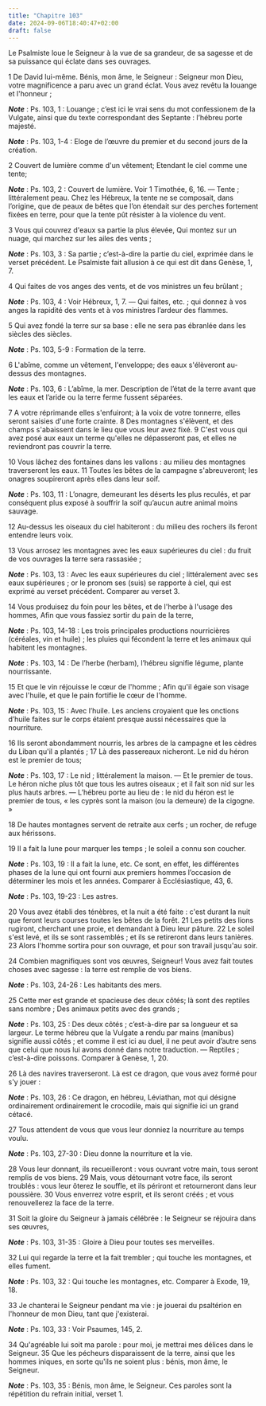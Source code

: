 ```yaml
---
title: "Chapitre 103"
date: 2024-09-06T18:40:47+02:00
draft: false
---
```



Le Psalmiste loue le Seigneur à la vue de sa grandeur, de sa sagesse et de sa puissance qui éclate dans ses ouvrages.


1 De David lui-même. Bénis, mon âme, le Seigneur : Seigneur mon Dieu, votre magnificence a paru avec un grand éclat. Vous avez revêtu la louange et l'honneur ;

***Note*** :  Ps. 103, 1 : Louange ; c’est ici le vrai sens du mot confessionem de la Vulgate, ainsi que du texte correspondant des Septante : l’hébreu porte majesté.

***Note*** :  Ps. 103, 1-4 : Eloge de l’œuvre du premier et du second jours de la création.

2 Couvert de lumière comme d'un vêtement; Etendant le ciel comme une tente;

***Note*** :  Ps. 103, 2 : Couvert de lumière. Voir 1 Timothée, 6, 16. ― Tente ; littéralement peau. Chez les Hébreux, la tente ne se composait, dans l’origine, que de peaux de bêtes que l’on étendait sur des perches fortement fixées en terre, pour que la tente pût résister à la violence du vent.

3 Vous qui couvrez d'eaux sa partie la plus élevée, Qui montez sur un nuage, qui marchez sur les ailes des vents ;

***Note*** :  Ps. 103, 3 : Sa partie ; c’est-à-dire la partie du ciel, exprimée dans le verset précédent. Le Psalmiste fait allusion à ce qui est dit dans Genèse, 1, 7.

4 Qui faites de vos anges des vents, et de vos ministres un feu brûlant ;

***Note*** :  Ps. 103, 4 : Voir Hébreux, 1, 7. ― Qui faites, etc. ; qui donnez à vos anges la rapidité des vents et à vos ministres l’ardeur des flammes.


5 Qui avez fondé la terre sur sa base : elle ne sera pas ébranlée dans les siècles des siècles.

***Note*** :  Ps. 103, 5-9 : Formation de la terre.

6 L'abîme, comme un vêtement, l'enveloppe; des eaux s'élèveront au-dessus des montagnes.

***Note*** :  Ps. 103, 6 : L’abîme, la mer. Description de l’état de la terre avant que les eaux et l’aride ou la terre ferme fussent séparées.

7 A votre réprimande elles s'enfuiront; à la voix de votre tonnerre, elles seront saisies d'une forte crainte. 8 Des montagnes s'élèvent, et des champs s'abaissent dans le lieu que vous leur avez fixé. 9 C'est vous qui avez posé aux eaux un terme qu'elles ne dépasseront pas, et elles ne reviendront pas couvrir la terre.


10 Vous lâchez des fontaines dans les vallons : au milieu des montagnes traverseront les eaux. 11 Toutes les bêtes de la campagne s'abreuveront; les onagres soupireront après elles dans leur soif.

***Note*** :  Ps. 103, 11 : L’onagre, demeurant les déserts les plus reculés, et par conséquent plus exposé à souffrir la soif qu’aucun autre animal moins sauvage.

12 Au-dessus les oiseaux du ciel habiteront : du milieu des rochers ils feront entendre leurs voix.


13 Vous arrosez les montagnes avec les eaux supérieures du ciel : du fruit de vos ouvrages la terre sera rassasiée ;

***Note*** :  Ps. 103, 13 : Avec les eaux supérieures du ciel ; littéralement avec ses eaux supérieures ; or le pronom ses (suis) se rapporte à ciel, qui est exprimé au verset précédent. Comparer au verset 3.

14 Vous produisez du foin pour les bêtes, et de l'herbe à l'usage des hommes, Afin que vous fassiez sortir du pain de la terre,

***Note*** :  Ps. 103, 14-18 : Les trois principales productions nourricières (céréales, vin et huile) ; les pluies qui fécondent la terre et les animaux qui habitent les montagnes.

***Note*** :  Ps. 103, 14 : De l’herbe (herbam), l’hébreu signifie légume, plante nourrissante.

15 Et que le vin réjouisse le cœur de l'homme ; Afin qu'il égaie son visage avec l'huile, et que le pain fortifie le cœur de l'homme.

***Note*** :  Ps. 103, 15 : Avec l’huile. Les anciens croyaient que les onctions d’huile faites sur le corps étaient presque aussi nécessaires que la nourriture.


16 Ils seront abondamment nourris, les arbres de la campagne et les cèdres du Liban qu'il a plantés ; 17 Là des passereaux nicheront. Le nid du héron est le premier de tous;

***Note*** :  Ps. 103, 17 : Le nid ; littéralement la maison. ― Et le premier de tous. Le héron niche plus tôt que tous les autres oiseaux ; et il fait son nid sur les plus hauts arbres. ― L’hébreu porte au lieu de : le nid du héron est le premier de tous, « les cyprès sont la maison (ou la demeure) de la cigogne. »

18 De hautes montagnes servent de retraite aux cerfs ; un rocher, de refuge aux hérissons.


19 Il a fait la lune pour marquer les temps ; le soleil a connu son coucher.

***Note*** :  Ps. 103, 19 : Il a fait la lune, etc. Ce sont, en effet, les différentes phases de la lune qui ont fourni aux premiers hommes l’occasion de déterminer les mois et les années. Comparer à Ecclésiastique, 43, 6.

***Note*** :  Ps. 103, 19-23 : Les astres.

20 Vous avez établi des ténèbres, et la nuit a été faite : c'est durant la nuit que feront leurs courses toutes les bêtes de la forêt. 21 Les petits des lions rugiront, cherchant une proie, et demandant à Dieu leur pâture. 22 Le soleil s'est levé, et ils se sont rassemblés ; et ils se retireront dans leurs tanières. 23 Alors l'homme sortira pour son ouvrage, et pour son travail jusqu'au soir.


24 Combien magnifiques sont vos œuvres, Seigneur! Vous avez fait toutes choses avec sagesse : la terre est remplie de vos biens.

***Note*** :  Ps. 103, 24-26 : Les habitants des mers.

25 Cette mer est grande et spacieuse des deux côtés; là sont des reptiles sans nombre ; Des animaux petits avec des grands ;

***Note*** :  Ps. 103, 25 : Des deux côtés ; c’est-à-dire par sa longueur et sa largeur. Le terme hébreu que la Vulgate a rendu par mains (manibus) signifie aussi côtés ; et comme il est ici au duel, il ne peut avoir d’autre sens que celui que nous lui avons donné dans notre traduction. ― Reptiles ; c’est-à-dire poissons. Comparer à Genèse, 1, 20.

26 Là des navires traverseront. Là est ce dragon, que vous avez formé pour s'y jouer :

***Note*** :  Ps. 103, 26 : Ce dragon, en hébreu, Léviathan, mot qui désigne ordinairement ordinairement le crocodile, mais qui signifie ici un grand cétacé.


27 Tous attendent de vous que vous leur donniez la nourriture au temps voulu.

***Note*** :  Ps. 103, 27-30 : Dieu donne la nourriture et la vie.

28 Vous leur donnant, ils recueilleront : vous ouvrant votre main, tous seront remplis de vos biens. 29 Mais, vous détournant votre face, ils seront troublés : vous leur ôterez le souffle, et ils périront et retourneront dans leur poussière. 30 Vous enverrez votre esprit, et ils seront créés ; et vous renouvellerez la face de la terre.


31 Soit la gloire du Seigneur à jamais célébrée : le Seigneur se réjouira dans ses œuvres,

***Note*** :  Ps. 103, 31-35 : Gloire à Dieu pour toutes ses merveilles.

32 Lui qui regarde la terre et la fait trembler ; qui touche les montagnes, et elles fument.

***Note*** :  Ps. 103, 32 : Qui touche les montagnes, etc. Comparer à Exode, 19, 18.

33 Je chanterai le Seigneur pendant ma vie : je jouerai du psaltérion en l'honneur de mon Dieu, tant que j'existerai.

***Note*** :  Ps. 103, 33 : Voir Psaumes, 145, 2.

34 Qu'agréable lui soit ma parole : pour moi, je mettrai mes délices dans le Seigneur. 35 Que les pécheurs disparaissent de la terre, ainsi que les hommes iniques, en sorte qu'ils ne soient plus : bénis, mon âme, le Seigneur.

***Note*** :  Ps. 103, 35 : Bénis, mon âme, le Seigneur. Ces paroles sont la répétition du refrain initial, verset 1.

